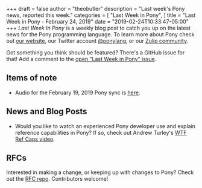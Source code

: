 +++
draft = false
author = "theobutler"
description = "Last week's Pony news, reported this week."
categories = [
    "Last Week in Pony",
]
title = "Last Week in Pony - February 24, 2019"
date = "2019-02-24T10:33:47-05:00"
+++
_Last Week In Pony_ is a weekly blog post to catch you up on the latest news for the Pony programming language. To learn more about Pony check out [our website](https://ponylang.io), our Twitter account [@ponylang](https://twitter.com/ponylang), or our [Zulip community](https://ponylang.zulipchat.com).

Got something you think should be featured? There's a GitHub issue for that! Add a comment to the [open "Last Week in Pony" issue](https://github.com/ponylang/ponylang.github.io/issues?q=is%3Aissue+is%3Aopen+label%3Alast-week-in-pony).
<!--more-->

## Items of note

- Audio for the February 19, 2019 Pony sync is [here](https://sync-recordings.ponylang.io/r/2019_02_19.m4a).

## News and Blog Posts

- Would you like to watch an experienced Pony developer use and explain reference capabilities in Pony? If so, check out Andrew Turley's [WTF Ref Caps video](https://www.twitch.tv/videos/383895795).

## RFCs

Interested in making a change, or keeping up with changes to Pony? Check out the [RFC repo](https://github.com/ponylang/rfcs). Contributors welcome!
